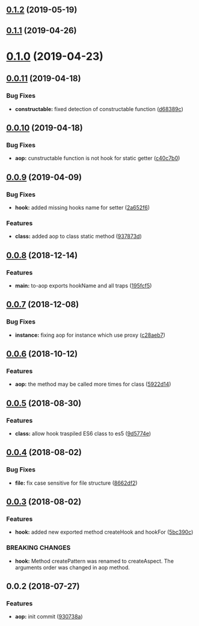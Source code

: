 <a name="0.1.2"></a>
## [0.1.2](https://github.com/mjancarik/to-aop/compare/0.1.1...0.1.2) (2019-05-19)



<a name="0.1.1"></a>
## [0.1.1](https://github.com/mjancarik/to-aop/compare/0.1.0...0.1.1) (2019-04-26)



<a name="0.1.0"></a>
# [0.1.0](https://github.com/mjancarik/to-aop/compare/0.0.11...0.1.0) (2019-04-23)



<a name="0.0.11"></a>
## [0.0.11](https://github.com/mjancarik/to-aop/compare/0.0.10...0.0.11) (2019-04-18)


### Bug Fixes

* **constructable:** fixed detection of constructable function ([d68389c](https://github.com/mjancarik/to-aop/commit/d68389c))



<a name="0.0.10"></a>
## [0.0.10](https://github.com/mjancarik/to-aop/compare/0.0.9...0.0.10) (2019-04-18)


### Bug Fixes

* **aop:** cunstructable function is not hook for static getter ([c40c7b0](https://github.com/mjancarik/to-aop/commit/c40c7b0))



<a name="0.0.9"></a>
## [0.0.9](https://github.com/mjancarik/to-aop/compare/0.0.8...0.0.9) (2019-04-09)


### Bug Fixes

* **hook:** added missing hooks name for setter ([2a652f6](https://github.com/mjancarik/to-aop/commit/2a652f6))


### Features

* **class:** added aop to class static method ([937873d](https://github.com/mjancarik/to-aop/commit/937873d))



<a name="0.0.8"></a>
## [0.0.8](https://github.com/mjancarik/to-aop/compare/0.0.7...0.0.8) (2018-12-14)


### Features

* **main:** to-aop exports hookName and all traps ([195fcf5](https://github.com/mjancarik/to-aop/commit/195fcf5))



<a name="0.0.7"></a>
## [0.0.7](https://github.com/mjancarik/to-aop/compare/0.0.6...0.0.7) (2018-12-08)


### Bug Fixes

* **instance:** fixing aop for instance which use proxy ([c28aeb7](https://github.com/mjancarik/to-aop/commit/c28aeb7))



<a name="0.0.6"></a>
## [0.0.6](https://github.com/mjancarik/to-aop/compare/0.0.5...0.0.6) (2018-10-12)


### Features

* **aop:** the method may be called more times for class ([5922d14](https://github.com/mjancarik/to-aop/commit/5922d14))



<a name="0.0.5"></a>
## [0.0.5](https://github.com/mjancarik/to-aop/compare/0.0.4...0.0.5) (2018-08-30)


### Features

* **class:** allow hook traspiled ES6 class to es5 ([9d5774e](https://github.com/mjancarik/to-aop/commit/9d5774e))



<a name="0.0.4"></a>
## [0.0.4](https://github.com/mjancarik/to-aop/compare/0.0.3...0.0.4) (2018-08-02)


### Bug Fixes

* **file:** fix case sensitive for file structure ([8662df2](https://github.com/mjancarik/to-aop/commit/8662df2))



<a name="0.0.3"></a>
## [0.0.3](https://github.com/mjancarik/to-aop/compare/0.0.2...0.0.3) (2018-08-02)


### Features

* **hook:** added new exported method createHook and hookFor ([5bc390c](https://github.com/mjancarik/to-aop/commit/5bc390c))


### BREAKING CHANGES

* **hook:** Method createPattern was renamed to createAspect. The arguments order was changed
in aop method.



<a name="0.0.2"></a>
## 0.0.2 (2018-07-27)


### Features

* **aop:** init commit ([930738a](https://github.com/mjancarik/to-aop/commit/930738a))




